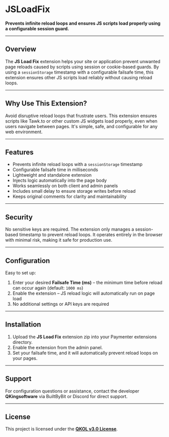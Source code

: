 # JSLoadFix

**Prevents infinite reload loops and ensures JS scripts load properly using a configurable session guard.**

---

## Overview
The **JS Load Fix** extension helps your site or application prevent unwanted page reloads caused by scripts using session or cookie-based guards. By using a `sessionStorage` timestamp with a configurable failsafe time, this extension ensures other JS scripts load reliably without causing reload loops.

---

## Why Use This Extension?
Avoid disruptive reload loops that frustrate users. This extension ensures scripts like Tawk.to or other custom JS widgets load properly, even when users navigate between pages. It's simple, safe, and configurable for any web environment.

---

## Features
- Prevents infinite reload loops with a `sessionStorage` timestamp  
- Configurable failsafe time in milliseconds  
- Lightweight and standalone extension  
- Injects logic automatically into the page body  
- Works seamlessly on both client and admin panels  
- Includes small delay to ensure storage writes before reload  
- Keeps original comments for clarity and maintainability  

---

## Security
No sensitive keys are required. The extension only manages a session-based timestamp to prevent reload loops. It operates entirely in the browser with minimal risk, making it safe for production use.

---

## Configuration
Easy to set up:  
1. Enter your desired **Failsafe Time (ms)** – the minimum time before reload can occur again (default: `1000 ms`)  
2. Enable the extension – JS reload logic will automatically run on page load  
3. No additional settings or API keys are required  

---

## Installation
1. Upload the **JS Load Fix** extension zip into your Paymenter extensions directory.  
2. Enable the extension from the admin panel.  
3. Set your failsafe time, and it will automatically prevent reload loops on your pages.

---

## Support
For configuration questions or assistance, contact the developer **QKingsoftware** via BuiltByBit or Discord for direct support.

---

## License
This project is licensed under the **[QKOL v3.0 License](#)**.
